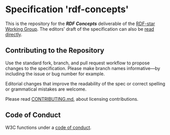
# Specification 'rdf-concepts'

This is the repository for the **_RDF Concepts_** deliverable of the [RDF-star Working Group](https://www.w3.org/groups/wg/rdf-star).
The editors’ draft of the specification can also be [read directly](https://w3c.github.io/rdf-concepts/spec/).

## Contributing to the Repository

Use the standard fork, branch, and pull request workflow to propose changes to the specification. Please make branch names informative—by including the issue or bug number for example.

Editorial changes that improve the readability of the spec or correct spelling or grammatical mistakes are welcome.

Please read [CONTRIBUTING.md](CONTRIBUTING.md), about licensing contributions.

## Code of Conduct

W3C functions under a [code of conduct](https://www.w3.org/Consortium/cepc/).

